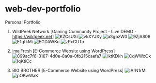 # web-dev-portfolio
Personal Portfolio
1. WildPeek Network [Gaming Community Project - Live DEMO - https://wildpeek.net]
![KZCsUXi](https://github.com/user-attachments/assets/d3249153-6b75-469e-8aaa-0224cc0760cc)
![vkXYJXy](https://github.com/user-attachments/assets/0d56ccea-2dff-4c8d-9ad6-1c40d07a8306)
![aSgpzW0](https://github.com/user-attachments/assets/17479a17-3482-4824-8d52-28cc72980dfb)
![9ZjA808](https://github.com/user-attachments/assets/3ecbcd22-d060-4d1b-a2d0-c36678fa5f08)
![E1qfkMi](https://github.com/user-attachments/assets/f8063141-e083-4ff6-b1ed-ce46d8f6a73f)
![EGDAWKo](https://github.com/user-attachments/assets/11421eb8-dca8-4d6a-b72f-8e86d689e2a8)
![zPxCUTo](https://github.com/user-attachments/assets/9b4d611d-1ebc-43ef-b798-bc2596abcfce)


2. ImajFresh [E-Commerce Website using WordPress]
![099ac7f6-3167-4d0e-8a0a-0fb215caefa7](https://github.com/user-attachments/assets/faf3f238-db77-4218-88ba-49b11fddba09)
![lktKDkh](https://github.com/user-attachments/assets/9471bbb5-c4aa-4835-93ec-197c3471aa78)
![CqWWcOk](https://github.com/user-attachments/assets/38949156-fb10-4b66-8f24-5db3a6ff81a7)
![IqKtiCc](https://github.com/user-attachments/assets/f1912842-6a58-4bfc-81f9-bd5f94a59794)

3. BIG BROTHER [E-Commerce Website using WordPress]
![iArN1rM](https://github.com/user-attachments/assets/feba3708-de9b-45ee-9385-62c8827b5dbe)
![pOKwWaK](https://github.com/user-attachments/assets/e63c9c32-81c7-4150-809b-99541637a2f2)
